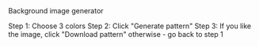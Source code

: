 ##
Background image generator

Step 1: Choose 3 colors
Step 2: Click "Generate pattern"
Step 3: If you like the image, click "Download pattern"
otherwise - go back to step 1